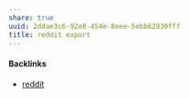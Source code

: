 ```yaml
---
share: true
uuid: 2ddae3c6-92e8-454e-8eee-5ebb62930fff
title: reddit export
---
```

#### Backlinks

* [reddit](/c7b0b5e1-52e9-45e9-b17f-8377b7883aa5)